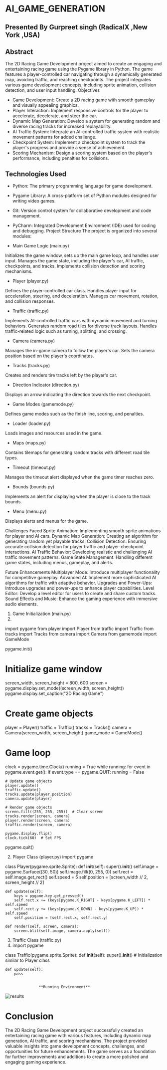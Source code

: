 # AI_GAME_GENERATION
## Presented By Gurpreet singh (RadicalX ,New York ,USA)
## Abstract
The 2D Racing Game Development project aimed to create an engaging and entertaining racing game using the Pygame library in Python. The game features a player-controlled car navigating through a dynamically generated map, avoiding traffic, and reaching checkpoints. The project integrates various game development concepts, including sprite animation, collision detection, and user input handling.
Objectives
* Game Development: Create a 2D racing game with smooth gameplay and visually appealing graphics.
* Player Interaction: Implement responsive controls for the player to accelerate, decelerate, and steer the car.
* Dynamic Map Generation: Develop a system for generating random and diverse racing tracks for increased replayability.
* AI Traffic System: Integrate an AI-controlled traffic system with realistic movement patterns for added challenge.
* Checkpoint System: Implement a checkpoint system to track the player's progress and provide a sense of achievement.
* Scoring Mechanism: Design a scoring system based on the player's performance, including penalties for collisions.
 
## Technologies Used
* Python: The primary programming language for game development.
* Pygame Library: A cross-platform set of Python modules designed for writing video games.
* Git: Version control system for collaborative development and code management.
* PyCharm: Integrated Development Environment (IDE) used for coding and debugging.
Project Structure
The project is organized into several modules:

* 	Main Game Logic (main.py)

Initializes the game window, sets up the main game loop, and handles user input.
Manages the game state, including the player's car, AI traffic, checkpoints, and tracks.
Implements collision detection and scoring mechanisms.
*	Player (player.py)
 
Defines the player-controlled car class.
Handles player input for acceleration, steering, and deceleration.
Manages car movement, rotation, and collision responses.
*	Traffic (traffic.py)

Implements AI-controlled traffic cars with dynamic movement and turning behaviors.
Generates random road tiles for diverse track layouts.
Handles traffic-related logic such as turning, splitting, and crossing.
*	Camera (camera.py)

Manages the in-game camera to follow the player's car.
Sets the camera position based on the player's coordinates.
*	Tracks (tracks.py)

Creates and renders tire tracks left by the player's car.
*	Direction Indicator (direction.py)

Displays an arrow indicating the direction towards the next checkpoint.
*	Game Modes (gamemode.py)

Defines game modes such as the finish line, scoring, and penalties.
*	Loader (loader.py)

Loads images and resources used in the game.
*	Maps (maps.py)

Contains tilemaps for generating random tracks with different road tile types.
*	Timeout (timeout.py)

Manages the timeout alert displayed when the game timer reaches zero.
*	Bounds (bounds.py)

Implements an alert for displaying when the player is close to the track bounds.
*	Menu (menu.py)

Displays alerts and menus for the game.


Challenges Faced
Sprite Animation: Implementing smooth sprite animations for player and AI cars.
Dynamic Map Generation: Creating an algorithm for generating random yet playable tracks.
Collision Detection: Ensuring accurate collision detection for player traffic and player-checkpoint interactions.
AI Traffic Behavior: Developing realistic and challenging AI traffic movement patterns.
Game State Management: Handling different game states, including menus, gameplay, and alerts.

Future Enhancements
Multiplayer Mode: Introduce multiplayer functionality for competitive gameplay.
Advanced AI: Implement more sophisticated AI algorithms for traffic with adaptive behavior.
Upgrades and Power-Ups: Introduce upgrades and power-ups to enhance player capabilities.
Level Editor: Develop a level editor for users to create and share custom tracks.
Sound Effects and Music: Enhance the gaming experience with immersive audio elements.

1.	Game Initialization (main.py)
2.	
import pygame
from player import Player
from traffic import Traffic
from tracks import Tracks
from camera import Camera
from gamemode import GameMode

pygame.init()

# Initialize game window
screen_width, screen_height = 800, 600
screen = pygame.display.set_mode((screen_width, screen_height))
pygame.display.set_caption("2D Racing Game")

# Create game objects
player = Player()
traffic = Traffic()
tracks = Tracks()
camera = Camera(screen_width, screen_height)
game_mode = GameMode()

# Game loop
clock = pygame.time.Clock()
running = True
while running:
    for event in pygame.event.get():
        if event.type == pygame.QUIT:
            running = False

    # Update game objects
    player.update()
    traffic.update()
    tracks.update(player.position)
    camera.update(player)

    # Render game objects
    screen.fill((255, 255, 255))  # Clear screen
    tracks.render(screen, camera)
    player.render(screen, camera)
    traffic.render(screen, camera)

    pygame.display.flip()
    clock.tick(60)  # Set FPS

pygame.quit()

2. Player Class (player.py)
import pygame

class Player(pygame.sprite.Sprite):
    def __init__(self):
        super().__init__()
        self.image = pygame.Surface((30, 50))
        self.image.fill((0, 255, 0))
        self.rect = self.image.get_rect()
        self.speed = 5
        self.position = [screen_width // 2, screen_height // 2]

    def update(self):
        keys = pygame.key.get_pressed()
        self.rect.x += (keys[pygame.K_RIGHT] - keys[pygame.K_LEFT]) * self.speed
        self.rect.y += (keys[pygame.K_DOWN] - keys[pygame.K_UP]) * self.speed
        self.position = [self.rect.x, self.rect.y]

    def render(self, screen, camera):
        screen.blit(self.image, camera.apply(self))

3.	Traffic Class (traffic.py)
4.	import pygame

class Traffic(pygame.sprite.Sprite):
    def __init__(self):
        super().__init__()
        # Initialization similar to Player class

    def update(self):
        pass


                   **Running Environment**
                   
![results](https://github.com/gurpreetsingh1111/AI_GAME_GENERATION/assets/84591513/904b2fa2-8f04-45b9-9196-54c2ea302cb0)




# **Conclusion**
The 2D Racing Game Development project successfully created an entertaining racing game with various features, including dynamic map generation, AI traffic, and scoring mechanisms. The project provided valuable insights into game development concepts, challenges, and opportunities for future enhancements. The game serves as a foundation for further improvements and additions to create a more polished and engaging gaming experience.
